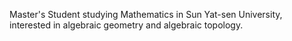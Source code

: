 Master's Student studying Mathematics in Sun Yat-sen University, interested in algebraic geometry and algebraic topology.
